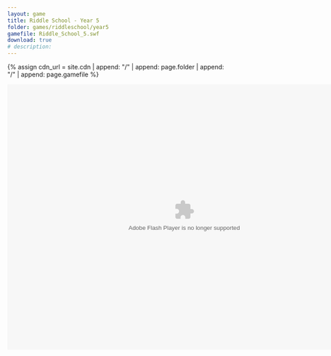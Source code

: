 ```yaml
---
layout: game
title: Riddle School - Year 5
folder: games/riddleschool/year5
gamefile: Riddle_School_5.swf
download: true
# description:
---
```


{% assign cdn_url = site.cdn | append: "/" | append: page.folder | append: "/" | append: page.gamefile %}

<embed src="{{ cdn_url }}" flashvars="" base="" quality="high" allowscriptaccess="always" allowfullscreen="true" bgcolor="" wmode="window" width="800" height="600" type="application/x-shockwave-flash" pluginspage="http://www.macromedia.com/go/getflashplayer">
